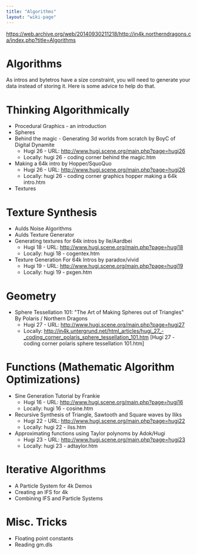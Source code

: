 ```yaml
---
title: "Algorithms"
layout: "wiki-page"
---
```


https://web.archive.org/web/20140930211218/http://in4k.northerndragons.ca/index.php?title=Algorithms

# Algorithms
As intros and bytetros have a size constraint, you will need to generate your data instead of storing it.
Here is some advice to help do that.

# Thinking Algorithmically

* Procedural Graphics - an introduction
* Spheres
* Behind the magic - Generating 3d worlds from scratch by BoyC of Digital Dynamite
    * Hugi 26 - URL: http://www.hugi.scene.org/main.php?page=hugi26
    * Locally: hugi 26 - coding corner behind the magic.htm
* Making a 64k intro by Hopper/SquoQuo
    * Hugi 26 - URL: http://www.hugi.scene.org/main.php?page=hugi26
    * Locally: hugi 26 - coding corner graphics hopper making a 64k intro.htm
* Textures

# Texture Synthesis
* Aulds Noise Algorithms
* Aulds Texture Generator
* Generating textures for 64k intros by Ile/Aardbei
    * Hugi 18 - URL: http://www.hugi.scene.org/main.php?page=hugi18
    * Locally: hugi 18 - cogentex.htm
* Texture Generation For 64k Intros by paradox/vivid
    * Hugi 19 - URL: http://www.hugi.scene.org/main.php?page=hugi19
    * Locally: hugi 19 - pxgen.htm

# Geometry
* Sphere Tessellation 101: "The Art of Making Spheres out of Triangles" By Polaris / Northern Dragons
    * Hugi 27 - URL: http://www.hugi.scene.org/main.php?page=hugi27
    * Locally: http://in4k.untergrund.net/html_articles/hugi_27_-_coding_corner_polaris_sphere_tessellation_101.htm [Hugi 27 - coding corner polaris sphere tessellation 101.htm]

# Functions (Mathematic Algorithm Optimizations)
* Sine Generation Tutorial by Frankie
    * Hugi 16 - URL: http://www.hugi.scene.org/main.php?page=hugi16
    * Locally: hugi 16 - cosine.htm
* Recursive Synthesis of Triangle, Sawtooth and Square waves by Iliks
    * Hugi 22 - URL: http://www.hugi.scene.org/main.php?page=hugi22
    * Locally: hugi 22 - ilss.htm
* Approximating functions using Taylor polynoms by Adok/Hugi
    * Hugi 23 - URL: http://www.hugi.scene.org/main.php?page=hugi23
    * Locally: hugi 23 - adtaylor.htm

# Iterative Algorithms
* A Particle System for 4k Demos
* Creating an IFS for 4k
* Combining IFS and Particle Systems

# Misc. Tricks
* Floating point constants
* Reading gm.dls
